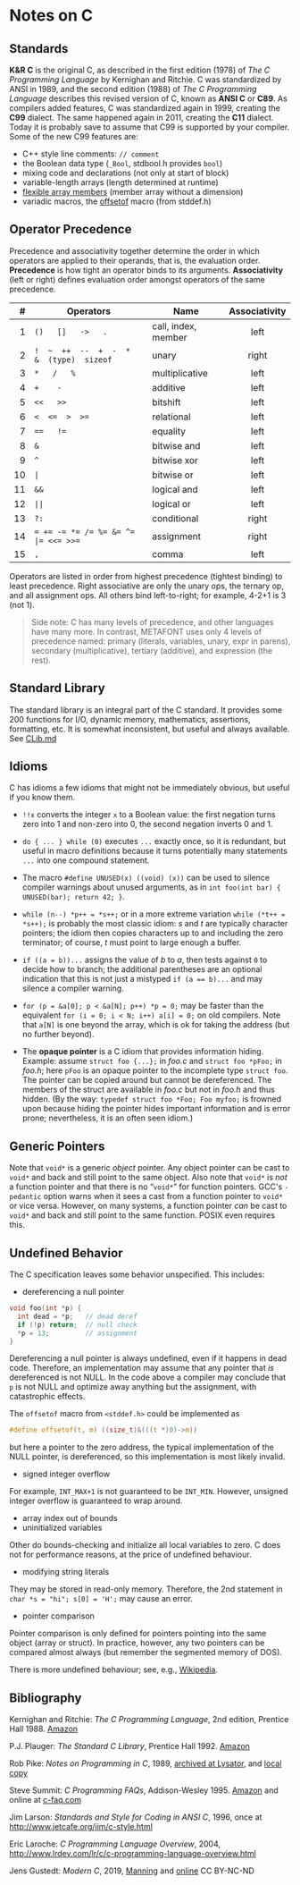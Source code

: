 # Notes on C

## Standards

**K&R C** is the original C, as described in the first edition (1978)
of *The C Programming Language* by Kernighan and Ritchie.
C was standardized by ANSI in 1989, and the second edition (1988)
of *The C Programming Language* describes this revised version
of C, known as **ANSI C** or **C89**. As compilers added features,
C was standardized again in 1999, creating the **C99** dialect.
The same happened again in 2011, creating the **C11** dialect.
Today it is probably save to assume that C99 is supported
by your compiler. Some of the new C99 features are:

- C++ style line comments: `// comment`
- the Boolean data type (`_Bool`, stdbool.h provides `bool`)
- mixing code and declarations (not only at start of block)
- variable-length arrays (length determined at runtime)
- [flexible array members][fam] (member array without a dimension)
- variadic macros, the [offsetof][offsetof] macro (from stddef.h)

[fam]: https://en.wikipedia.org/wiki/Flexible_array_member
[offsetof]: https://en.wikipedia.org/wiki/Offsetof

## Operator Precedence

Precedence and associativity together determine the order
in which operators are applied to their operands, that is,
the evaluation order. **Precedence** is how tight an operator
binds to its arguments. **Associativity** (left or right)
defines evaluation order amongst operators of the same precedence.

|  # | Operators | Name | Associativity |
|---:|-----------|------|:-------------:|
|  1 | `()   []   ->   .` | call, index, member | left |
|  2 | `!  ~  ++  --  +  -  *  &  (type)  sizeof` | unary | right |
|  3 | `*   /   %` | multiplicative | left |
|  4 | `+    -`    | additive       | left |
|  5 | `<<   >>`   | bitshift       | left |
|  6 | `<  <=  >  >=` | relational  | left |
|  7 | `==   !=`   | equality       | left |
|  8 | `&`         | bitwise and    | left |
|  9 | `^`         | bitwise xor    | left |
| 10 | <code>&vert;</code> | bitwise or     | left |
| 11 | `&&`        | logical and    | left |
| 12 | <code>&vert;&vert;</code> | logical or     | left |
| 13 | `?:`        | conditional    | right |
| 14 | <code>= += -= *= /= %= &= ^= &vert;= <<= >>=</code> | assignment | right |
| 15 | `,`         | comma          | left |

Operators are listed in order from highest precedence (tightest
binding) to least precedence. Right associative are only the
unary ops, the ternary op, and all assignment ops.
All others bind left-to-right; for example, 4-2+1 is 3 (not 1).

> Side note: C has many levels of precedence, and other
> languages have many more. In contrast, METAFONT uses only
> 4 levels of precedence named: primary (literals, variables,
> unary, expr in parens), secondary (multiplicative),
> tertiary (additive), and expression (the rest).

## Standard Library

The standard library is an integral part of the C standard.
It provides some 200 functions for I/O, dynamic memory,
mathematics, assertions, formatting, etc.
It is somewhat inconsistent, but useful and always available.
See [CLib.md](./CLib.md)

## Idioms

C has idioms a few idioms that might not be immediately obvious,
but useful if you know them.

- `!!x` converts the integer `x` to a Boolean value: the
  first negation turns zero into 1 and non-zero into 0,
  the second negation inverts 0 and 1.

- `do { ... } while (0)` executes `...` exactly once, so
  it is redundant, but useful in macro definitions because
  it turns potentially many statements `...` into one
  compound statement.

- The macro `#define UNUSED(x) ((void) (x))` can be used
  to silence compiler warnings about unused arguments,
  as in `int foo(int bar) { UNUSED(bar); return 42; }`.

- `while (n--) *p++ = *s++;` or in a more extreme variation
  `while (*t++ = *s++);` is probably the most classic idiom:
  *s* and *t* are typically character pointers; the idiom then
  copies characters up to and including the zero terminator;
  of course, *t* must point to large enough a buffer.

- `if ((a = b))...` assigns the value of *b* to *a*, then
  tests against `0` to decide how to branch; the additional
  parentheses are an optional indication that this is not just
  a mistyped `if (a == b)...` and may silence a compiler warning.

- `for (p = &a[0]; p < &a[N]; p++) *p = 0;` may be faster than
  the equivalent `for (i = 0; i < N; i++) a[i] = 0;` on old
  compilers. Note that `a[N]` is one beyond the array, which
  is ok for taking the address (but no further beyond).

- The **opaque pointer** is a C idiom that provides information
  hiding. Example: assume `struct foo {...};` in *foo.c* and
  `struct foo *pFoo;` in *foo.h*; here `pFoo` is an opaque pointer
  to the incomplete type `struct foo`. The pointer can be copied
  around but cannot be dereferenced. The members of the struct
  are available in *foo.c* but not in *foo.h* and thus hidden.
  (By the way: `typedef struct foo *Foo; Foo myfoo;` is frowned
  upon because hiding the pointer hides important information
  and is error prone; nevertheless, it is an often seen idiom.)

## Generic Pointers

Note that `void*` is a generic *object* pointer. Any object
pointer can be cast to `void*` and back and still point to
the same object. Also note that `void*` is *not* a function
pointer and that there is no “`void*`” for function pointers.
GCC's `-pedantic` option warns when it sees a cast from a
function pointer to `void*` or vice versa. However, on many
systems, a function pointer *can* be cast to `void*` and back
and still point to the same function. POSIX even requires this.

## Undefined Behavior

The C specification leaves some behavior unspecified.
This includes:

- dereferencing a null pointer

```C
void foo(int *p) {
  int dead = *p;   // dead deref
  if (!p) return;  // null check
  *p = 13;         // assignment
}
```

Dereferencing a null pointer is always undefined, even
if it happens in dead code. Therefore, an implementation
may assume that any pointer that *is* dereferenced is
not NULL. In the code above a compiler may conclude that
`p` is not NULL and optimize away anything but the assignment,
with catastrophic effects.

The `offsetof` macro from `<stddef.h>` could be implemented as

```C
#define offsetof(t, m) ((size_t)&(((t *)0)->m))
```

but here a pointer to the zero address, the typical
implementation of the NULL pointer, is dereferenced,
so this implementation is most likely invalid.

- signed integer overflow

For example, `INT_MAX+1` is not guaranteed to be `INT_MIN`.
However, unsigned integer overflow is guaranteed to wrap around.

- array index out of bounds
- uninitialized variables

Other do bounds-checking and initialize all local variables to zero.
C does not for performance reasons, at the price of undefined behaviour.

- modifying string literals

They may be stored in read-only memory. Therefore,
the 2nd statement in `char *s = "hi"; s[0] = 'H';`
may cause an error.

- pointer comparison

Pointer comparison is only defined for pointers pointing
into the same object (array or struct). In practice, however,
any two pointers can be compared almost always (but remember
the segmented memory of DOS).

There is more undefined behaviour; see, e.g.,
[Wikipedia](https://en.wikipedia.org/wiki/Undefined_behavior).

## Bibliography

Kernighan and Ritchie:
*The C Programming Language*, 2nd edition,
Prentice Hall 1988.
[Amazon](https://www.amazon.com/dp/0131103628)

P.J. Plauger: *The Standard C Library*,
Prentice Hall 1992.
[Amazon](https://www.amazon.com/dp/0131315099)

Rob Pike:
*Notes on Programming in C*, 1989,
[archived at Lysator](https://www.lysator.liu.se/c/pikestyle.html),
and [local copy](PikeStyle.md)

Steve Summit:
*C Programming FAQs*, Addison-Wesley 1995.
[Amazon](https://www.amazon.com/dp/0201845199)
and online at [c-faq.com](http://c-faq.com/)

Jim Larson:
*Standards and Style for Coding in ANSI C*, 1996,
once at <http://www.jetcafe.org/jim/c-style.html>

Eric Laroche:
*C Programming Language Overview*, 2004,
<http://www.lrdev.com/lr/c/c-programming-language-overview.html>

Jens Gustedt:
*Modern C*, 2019,
[Manning](https://www.manning.com/books/modern-c) and
[online](https://gustedt.gitlabpages.inria.fr/modern-c/)
CC BY-NC-ND
